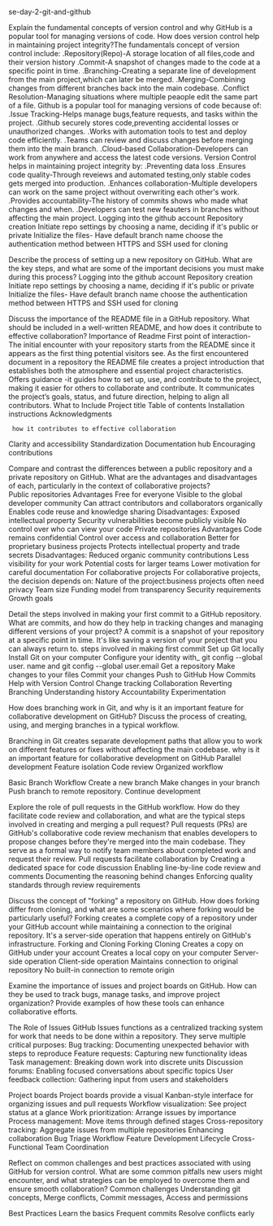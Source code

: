   se-day-2-git-and-github

Explain the fundamental concepts of version control and why GitHub is a popular tool for managing versions of code. How does version control help in maintaining project integrity?The fundamentals concept of version control include:
        .Repository(Repo)-A storage location of all files,code and their version history
        .Commit-A snapshot of changes made to the code at a specific point in time.
        .Branching-Creating a separate line of development from the main project,which can later be merged.
        .Merging-Combining changes from different branches back into the main codebase.
        .Conflict Resolution-Managing situations where multiple peaople edit the same part of a file.
  Github is a popular tool for managing versions of code because of:
       .Issue Tracking-Helps manage bugs,feature requests, and tasks within the project.
       .Github securely stores code,preventing accidental losses or unauthorized changes.
       .Works with automation tools to test and deploy code efficiently.
       .Teams can review and discuss changes before merging them into the main branch.
       .Cloud-based Collaboration-Developers can work from anywhere and access the latest code versions.
  Version Control helps in maintaining project integrity by:
      .Preventing data loss
      .Ensures code quality-Through reveiews and automated testing,only stable codes gets merged into production.
      .Enhances collaboration-Multiple developers can work on the same project without overwriting each other's work.
      .Provides accountability-The history of commits shows who made what changes and when.
      .Developers can test new feauters in branches without affecting the main project.
      Logging into the github account
      Repository creation
      Initiate repo settings by choosing a name, deciding if it's public or private
      Initialize the files- 
      Have default branch name
      choose the authentication method between HTTPS and SSH used for cloning

       

Describe the process of setting up a new repository on GitHub. What are the key steps, and what are some of the important decisions you must make during this process?
       Logging into the github account
Repository creation
Initiate repo settings by choosing a name, deciding if it's public or private
Initialize the files- 
Have default branch name
choose the authentication method between HTTPS and SSH used for cloning

    

Discuss the importance of the README file in a GitHub repository. What should be included in a well-written README, and how does it contribute to effective collaboration?
Importance of Readme
First point of interaction- The initial encounter with your repository starts from the README since it appears as the first thing potential visitors see. As the first encountered document in a repository the README file creates a project introduction that establishes both the atmosphere and essential project characteristics.
Offers guidance -it guides how to set up, use, and contribute to the project, making it easier for others to collaborate and contribute.
It communicates the project’s goals, status, and future direction, helping to align all contributors.
What to Include
Project title
Table of contents
Installation instructions
Acknowledgments

     how it contributes to effective collaboration

Clarity and accessibility
Standardization
Documentation hub
Encouraging contributions


Compare and contrast the differences between a public repository and a private repository on GitHub. What are the advantages and disadvantages of each, particularly in the context of collaborative projects?\
Public repositories
Advantages
Free for everyone
Visible to the global developer community
Can attract contributors and collaborators organically
Enables code reuse and knowledge sharing
Disadvantages:
Exposed intellectual property
Security vulnerabilities become publicly visible
No control over who can view your code
Private repositories
Advantages
Code remains confidential
Control over access and collaboration
Better for proprietary business projects
Protects intellectual property and trade secrets
Disadvantages:
Reduced organic community contributions
Less visibility for your work
Potential costs for larger teams
Lower motivation for careful documentation
For collaborative projects
For collaborative projects, the decision depends on:
Nature of the project:business projects often need privacy
Team size
Funding model from transparency
Security requirements
Growth goals

Detail the steps involved in making your first commit to a GitHub repository. What are commits, and how do they help in tracking changes and managing different versions of your project?
A commit is a snapshot of your repository at a specific point in time. It's like saving a version of your project that you can always return to.
 steps involved in making first commit
Set up Git locally
Install Git on your computer
Configure your identity with_ git config --global user. name and git config --global user.email 
Get a repository
Make changes to your files
Commit your changes
Push to GitHub
How Commits Help with Version Control
Change tracking
Collaboration
Reverting
Branching
Understanding history
Accountability
Experimentation


How does branching work in Git, and why is it an important feature for collaborative development on GitHub? Discuss the process of creating, using, and merging branches in a typical workflow.

Branching in Git creates separate development paths that allow you to work on different features or fixes without affecting the main codebase.
why is it an important feature for collaborative development on GitHub
Parallel development
Feature isolation
Code review
Organized workflow


Basic Branch Workflow
Create a new branch
Make changes in your branch
Push branch to remote repository.
Continue development








Explore the role of pull requests in the GitHub workflow. How do they facilitate code review and collaboration, and what are the typical steps involved in creating and merging a pull request?
Pull requests (PRs) are GitHub's collaborative code review mechanism that enables developers to propose changes before they're merged into the main codebase. They serve as a formal way to notify team members about completed work and request their review.
Pull requests facilitate collaboration by
Creating a dedicated space for code discussion
Enabling line-by-line code review and comments
Documenting the reasoning behind changes
Enforcing quality standards through review requirements


Discuss the concept of "forking" a repository on GitHub. How does forking differ from cloning, and what are some scenarios where forking would be particularly useful?
Forking creates a complete copy of a repository under your GitHub account while maintaining a connection to the original repository. It's a server-side operation that happens entirely on GitHub's infrastructure.
Forking and Cloning
Forking
Cloning
Creates a copy on GitHub under your account
Creates a local copy on your computer
Server-side operation
Client-side operation
Maintains connection to original repository
No built-in connection to remote origin



Examine the importance of issues and project boards on GitHub. How can they be used to track bugs, manage tasks, and improve project organization? Provide examples of how these tools can enhance collaborative efforts.






The Role of Issues
GitHub Issues functions as a centralized tracking system for work that needs to be done within a repository. They serve multiple critical purposes:
Bug tracking: Documenting unexpected behavior with steps to reproduce
Feature requests: Capturing new functionality ideas
Task management: Breaking down work into discrete units
Discussion forums: Enabling focused conversations about specific topics
User feedback collection: Gathering input from users and stakeholders

Project boards
Project boards provide a visual Kanban-style interface for organizing issues and pull requests
Workflow visualization: See project status at a glance
Work prioritization: Arrange issues by importance
Process management: Move items through defined stages
Cross-repository tracking: Aggregate issues from multiple repositories
Enhancing collaboration
Bug Triage Workflow
Feature Development Lifecycle
           Cross-Functional Team Coordination



Reflect on common challenges and best practices associated with using GitHub for version control. What are some common pitfalls new users might encounter, and what strategies can be employed to overcome them and ensure smooth collaboration?
Common challenges
Understanding git concepts, 
Merge conflicts, 
Commit messages, 
Access and permissions

Best Practices
Learn the basics
Frequent commits
Resolve conflicts early

